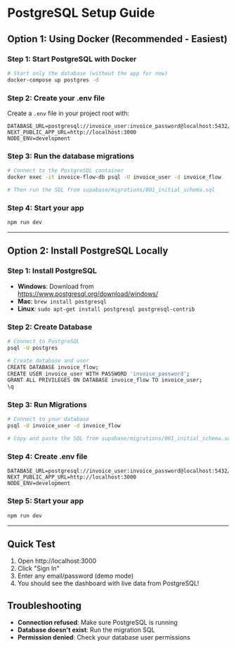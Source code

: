 # PostgreSQL Setup Guide

## Option 1: Using Docker (Recommended - Easiest)

### Step 1: Start PostgreSQL with Docker
```bash
# Start only the database (without the app for now)
docker-compose up postgres -d
```

### Step 2: Create your .env file
Create a `.env` file in your project root with:
```env
DATABASE_URL=postgresql://invoice_user:invoice_password@localhost:5432/invoice_flow
NEXT_PUBLIC_APP_URL=http://localhost:3000
NODE_ENV=development
```

### Step 3: Run the database migrations
```bash
# Connect to the PostgreSQL container
docker exec -it invoice-flow-db psql -U invoice_user -d invoice_flow

# Then run the SQL from supabase/migrations/001_initial_schema.sql
```

### Step 4: Start your app
```bash
npm run dev
```

---

## Option 2: Install PostgreSQL Locally

### Step 1: Install PostgreSQL
- **Windows**: Download from https://www.postgresql.org/download/windows/
- **Mac**: `brew install postgresql`
- **Linux**: `sudo apt-get install postgresql postgresql-contrib`

### Step 2: Create Database
```bash
# Connect to PostgreSQL
psql -U postgres

# Create database and user
CREATE DATABASE invoice_flow;
CREATE USER invoice_user WITH PASSWORD 'invoice_password';
GRANT ALL PRIVILEGES ON DATABASE invoice_flow TO invoice_user;
\q
```

### Step 3: Run Migrations
```bash
# Connect to your database
psql -U invoice_user -d invoice_flow

# Copy and paste the SQL from supabase/migrations/001_initial_schema.sql
```

### Step 4: Create .env file
```env
DATABASE_URL=postgresql://invoice_user:invoice_password@localhost:5432/invoice_flow
NEXT_PUBLIC_APP_URL=http://localhost:3000
NODE_ENV=development
```

### Step 5: Start your app
```bash
npm run dev
```

---

## Quick Test

1. Open http://localhost:3000
2. Click "Sign In" 
3. Enter any email/password (demo mode)
4. You should see the dashboard with live data from PostgreSQL!

## Troubleshooting

- **Connection refused**: Make sure PostgreSQL is running
- **Database doesn't exist**: Run the migration SQL
- **Permission denied**: Check your database user permissions
